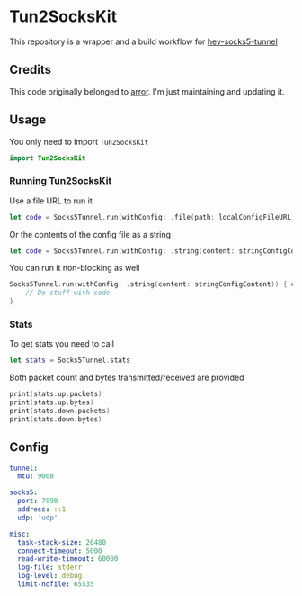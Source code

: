 # Tun2SocksKit


This repository is a wrapper and a build workflow for [hev-socks5-tunnel](https://github.com/heiher/hev-socks5-tunnel)

## Credits
This code originally belonged to [arror](https://github.com/arror/). I'm just maintaining and updating it.


## Usage
You only need to import `Tun2SocksKit`
```swift
import Tun2SocksKit
```

### Running Tun2SocksKit

Use a file URL to run it
```swift
let code = Socks5Tunnel.run(withConfig: .file(path: localConfigFileURL))
```

Or the contents of the config file as a string
```swift
let code = Socks5Tunnel.run(withConfig: .string(content: stringConfigContent))
```

You can run it non-blocking as well
```swift
Socks5Tunnel.run(withConfig: .string(content: stringConfigContent)) { code in
    // Do stuff with code
}
```

### Stats
To get stats you need to call
```swift
let stats = Socks5Tunnel.stats
```

Both packet count and bytes transmitted/received are provided
```swift
print(stats.up.packets)
print(stats.up.bytes)
print(stats.down.packets)
print(stats.down.bytes)
```

## Config
```yml
tunnel:
  mtu: 9000

socks5:
  port: 7890
  address: ::1
  udp: 'udp'

misc:
  task-stack-size: 20480
  connect-timeout: 5000
  read-write-timeout: 60000
  log-file: stderr
  log-level: debug
  limit-nofile: 65535
```






